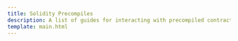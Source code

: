 ```yaml
---
title: Solidity Precompiles
description: A list of guides for interacting with precompiled contracts on Moonbeam, enabling you to interact with Substrate features using the Ethereum API.
template: main.html
---
```


<div class='subsection-wrapper'></div>